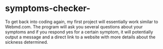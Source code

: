 # symptoms-checker-
To get back into coding again, my first project will essentially work similar to Webmd.com. The program will ask you several questions about your symptoms and if you respond yes for a certain symptom, it will potentially output a message and a direct link to a website with more details about the sickness determined. 
